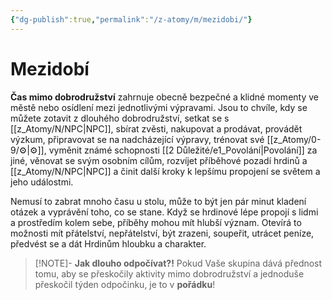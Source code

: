 ```yaml
---
{"dg-publish":true,"permalink":"/z-atomy/m/mezidobi/"}
---
```


# Mezidobí
**Čas mimo dobrodružství** zahrnuje obecně bezpečné a klidné momenty ve městě nebo osídlení mezi jednotlivými výpravami. Jsou to chvíle, kdy se můžete zotavit z dlouhého dobrodružství, setkat se s [[z_Atomy/N/NPC\|NPC]], sbírat zvěsti, nakupovat a prodávat, provádět výzkum, připravovat se na nadcházející výpravy, trénovat své [[z_Atomy/0-9/⚙️\|⚙️]], vyměnit známé schopnosti [[2 Důležité/e1_Povolání\|Povolání]] za jiné, věnovat se svým osobním cílům, rozvíjet příběhové pozadí hrdinů a [[z_Atomy/N/NPC\|NPC]] a činit další kroky k lepšímu propojení se světem a jeho událostmi.

Nemusí to zabrat mnoho času u stolu, může to být jen pár minut kladení otázek a vyprávění toho, co se stane. Když se hrdinové lépe propojí s lidmi a prostředím kolem sebe, příběhy mohou mít hlubší význam. Otevírá to možnosti mít přátelství, nepřátelství, být zrazeni, soupeřit, utrácet peníze, předvést se a dát Hrdinům hloubku a charakter.

> [!NOTE]- **Jak dlouho odpočívat?!** 
> Pokud Vaše skupina dává přednost tomu, aby se přeskočily aktivity mimo dobrodružství a jednoduše přeskočil týden odpočinku, je to v **pořádku**!